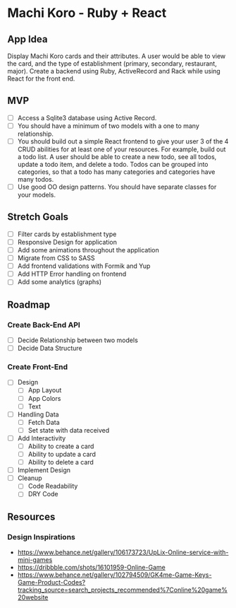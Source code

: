 # Machi Koro - Ruby + React

## App Idea

Display Machi Koro cards and their attributes. A user would be able to view the card, and the type of establishment (primary, secondary, restaurant, major). Create a backend using Ruby, ActiveRecord and Rack while using React for the front end.

## MVP

- [ ] Access a Sqlite3 database using Active Record.
- [ ] You should have a minimum of two models with a one to many relationship.
- [ ] You should build out a simple React frontend to give your user 3 of the 4 CRUD abilities for at least one of your resources. For example, build out a todo list. A user should be able to create a new todo, see all todos, update a todo item, and delete a todo. Todos can be grouped into categories, so that a todo has many categories and categories have many todos.
- [ ] Use good OO design patterns. You should have separate classes for your models.

## Stretch Goals

- [ ] Filter cards by establishment type
- [ ] Responsive Design for application
- [ ] Add some animations throughout the application
- [ ] Migrate from CSS to SASS
- [ ] Add frontend validations with Formik and Yup
- [ ] Add HTTP Error handling on frontend
- [ ] Add some analytics (graphs)

## Roadmap

### Create Back-End API

- [ ] Decide Relationship between two models
- [ ] Decide Data Structure

### Create Front-End

- [ ] Design
  - [ ] App Layout
  - [ ] App Colors
  - [ ] Text
- [ ] Handling Data
  - [ ] Fetch Data
  - [ ] Set state with data received
- [ ] Add Interactivity
  - [ ] Ability to create a card
  - [ ] Ability to update a card
  - [ ] Ability to delete a card
- [ ] Implement Design
- [ ] Cleanup
  - [ ] Code Readability
  - [ ] DRY Code

## Resources

### Design Inspirations

- https://www.behance.net/gallery/106173723/UpLix-Online-service-with-mini-games
- https://dribbble.com/shots/16101959-Online-Game
- https://www.behance.net/gallery/102794509/GK4me-Game-Keys-Game-Product-Codes?tracking_source=search_projects_recommended%7Conline%20game%20website
